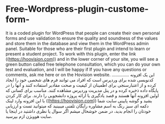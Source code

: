 # Free-Wordpress-plugin-custome-form-
It is a coded plugin for WordPress that people can create their own personal forms and use validation to ensure the quality and soundness of the values ​​and store them in the database and view them in the WordPress admin panel. Suitable for those who are their first plugin and intend to learn or present a student project.
To work with this plugin, enter the link ((https://hoovision.com)) and in the lower corner of your site, you will see a green button called free telephone consultation, which you can do your own test and evaluation, and I will be happy if If you have any questions or comments, ask me here or on the Hovision website.
..............
این یک افزونه کدنویسی شده برای وردپرس است که افراد می توانند فرم های شخصی خود را ایجاد کرده و از اعتبارسنجی برای اطمینان از کیفیت و صحت مقادیر استفاده کنند و آنها را در پایگاه داده ذخیره کرده و در پنل مدیریت وردپرس مشاهده کنند. مناسب برای کسانی که اولین افزونه آنها هستند و قصد یادگیری یا ارائه پروژه دانشجویی را دارند.
برای کار کردن با این افزونه وارد لینک ((https://hoovision.com)) بشید و گوشه پایینی سایت شما دکمه ای سبز رنگ به اسم مشاوره رایگان تلفنی میبینید که میتوانید تست و ارزیابی خودتان را انجام بدید، در ضمن خوشحال میشم اگر سوال یا نظری داشتید در اینجا یا سایت هوویژن ازم بپرسید.

